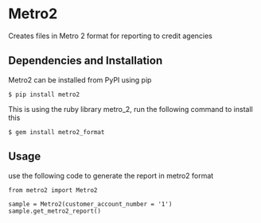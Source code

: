 # Metro2

Creates files in Metro 2 format for reporting to credit agencies

## Dependencies and Installation

Metro2 can be installed from PyPI using pip

```
$ pip install metro2
```

This is using the ruby library metro_2, run the following command to install this
```
$ gem install metro2_format
```

## Usage
 use the following code to generate the report in metro2 format

```
from metro2 import Metro2

sample = Metro2(customer_account_number = '1')
sample.get_metro2_report()
```